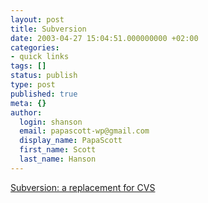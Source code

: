 ```yaml
---
layout: post
title: Subversion
date: 2003-04-27 15:04:51.000000000 +02:00
categories:
- quick links
tags: []
status: publish
type: post
published: true
meta: {}
author:
  login: shanson
  email: papascott-wp@gmail.com
  display_name: PapaScott
  first_name: Scott
  last_name: Hanson
---
```

<p><a title="We want to try this out at work, I get to set it up" href="http://subversion.tigris.org/">Subversion: a replacement for CVS</a></p>
